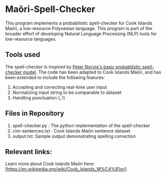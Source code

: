 # Maōri-Spell-Checker

This program implements a probabilistic spell-checker for Cook Islands Maōri, a low-resource Polynesian language. This program is part of the broader effort of developing Natural Language Processing (NLP) tools for low-resource languages.

## Tools used

The spell-checker is inspired by [Peter Norvig's basic probabilistic spell-checker model](https://https://norvig.com/spell-correct.html). The code has been adapted to Cook Islands Maōri, and has been extended to include the following features:

1. Accepting and correcting real-time user input 
2. Normalizing input string to be comparable to dataset
3. Handling punctuation (,.!)


## Files in Repository

1. spell-checker.py : The python implementation of the spell-checker
2. cim-sentences.txt : Cook Islands Maōri sentence dataset
3. output.txt: Sample output demonstrating spelling correction


## Relevant links:

Learn more about Cook Islands Maōri here: [https://en.wikipedia.org/wiki/Cook_Islands_M%C4%81ori]

